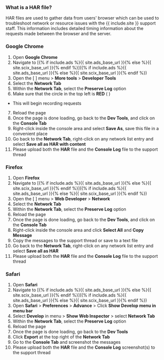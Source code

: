 ### What is a HAR file?
HAR files are used to gather data from users' browser which can be used to troubleshoot network or resource issues with the {{ include.site }} support staff.  This information includes detailed timing information about the requests made between the browser and the server.

### Google Chrome

1. Open __Google Chrome__
2. Navigate to [{% if include.ads %}{{ site.ads_base_url }}{% else %}{{ site.scix_base_url }}{% endif %}]({% if include.ads %}{{ site.ads_base_url }}{% else %}{{ site.scix_base_url }}{% endif %})
3. Open the [ <i class="fa fa-ellipsis-v" aria-hidden="true"></i> ] menu > __More tools__ > __Developer Tools__
4. Select the __Network Tab__
5. Within the __Network Tab__, select the __Preserve Log__ option
6. Make sure that the circle in the top left is __RED__ ( <i class="fa fa-circle text-danger" aria-hidden="true"></i> ) 
 * This will begin recording requests
7. Reload the page
8. Once the page is done loading, go back to the __Dev Tools__, and click on the __Console Tab__
9. Right-click inside the console area and select __Save As__, save this file in a convenient place
10. Go back to the __Network Tab__, right-click on any network list entry and select __Save all as HAR with content__
11. Please upload both the __HAR__ file and the __Console Log__ file to the support thread

### Firefox

1. Open __Firefox__
2. Navigate to [{% if include.ads %}{{ site.ads_base_url }}{% else %}{{ site.scix_base_url }}{% endif %}]({% if include.ads %}{{ site.ads_base_url }}{% else %}{{ site.scix_base_url }}{% endif %})
3. Open the [ <i class="fa fa-bars" aria-hidden="true"></i> ] menu > __Web Developer__ > __Network__
4. Select the __Network Tab__
5. Within the __Network Tab__, select the __Preserve Log__ option
7. Reload the page
8. Once the page is done loading, go back to the __Dev Tools__, and click on the __Console Tab__
9. Right-click inside the console area and click __Select All__ and __Copy Message__
10. Copy the messages to the support thread or save to a text file
10. Go back to the __Network Tab__, right-click on any network list entry and select __Save all as HAR__
11. Please upload both the __HAR__ file and the __Console Log__ file to the support thread

### Safari

1. Open __Safari__
2. Navigate to [{% if include.ads %}{{ site.ads_base_url }}{% else %}{{ site.scix_base_url }}{% endif %}]({% if include.ads %}{{ site.ads_base_url }}{% else %}{{ site.scix_base_url }}{% endif %})
3. Open __Safari__ > __Preferences__ > __Advance__ > Click __Show Develop menu in menu bar__
4. Select __Develop__ in menu > __Show Web Inspector__ > select __Network Tab__
5. Within the __Network Tab__, select the __Preserve Log__ option
7. Reload the page
8. Once the page is done loading, go back to the __Dev Tools__
9. Click __Export__ at the top right of the __Network Tab__
10. Go to the __Console Tab__ and screenshot the messages
11. Please upload both the __HAR__ file and the __Console Log__ screenshot(s) to the support thread

